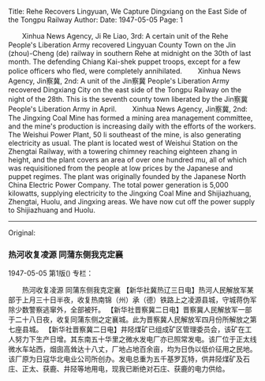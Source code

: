 Title: Rehe Recovers Lingyuan, We Capture Dingxiang on the East Side of the Tongpu Railway
Author:
Date: 1947-05-05
Page: 1

　　Xinhua News Agency, Ji Re Liao, 3rd: A certain unit of the Rehe People's Liberation Army recovered Lingyuan County Town on the Jin (zhou)-Cheng (de) railway in southern Rehe at midnight on the 30th of last month. The defending Chiang Kai-shek puppet troops, except for a few police officers who fled, were completely annihilated.
　　Xinhua News Agency, Jin察冀, 2nd: A unit of the Jin察冀 People's Liberation Army recovered Dingxiang City on the east side of the Tongpu Railway on the night of the 28th. This is the seventh county town liberated by the Jin察冀 People's Liberation Army in April.
　　Xinhua News Agency, Jin察冀, 2nd: The Jingxing Coal Mine has formed a mining area management committee, and the mine's production is increasing daily with the efforts of the workers. The Weishui Power Plant, 50 li southeast of the mine, is also generating electricity as usual. The plant is located west of Weishui Station on the Zhengtai Railway, with a towering chimney reaching eighteen zhang in height, and the plant covers an area of over one hundred mu, all of which was requisitioned from the people at low prices by the Japanese and puppet regimes. The plant was originally founded by the Japanese North China Electric Power Company. The total power generation is 5,000 kilowatts, supplying electricity to the Jingxing Coal Mine and Shijiazhuang, Zhengtai, Huolu, and Jingxing areas. We have now cut off the power supply to Shijiazhuang and Huolu.



<hr /> 

Original: 


### 热河收复凌源  同蒲东侧我克定襄

1947-05-05
第1版()
专栏：

　　热河收复凌源
    同蒲东侧我克定襄
    【新华社冀热辽三日电】热河人民解放军某部于上月三十日半夜，收复热南锦（州）承（德）铁路上之凌源县城，守城蒋伪军除少数警察逃窜外，全部被歼。
    【新华社晋察冀二日电】晋察冀人民解放军一部于二十八日夜，收复同蒲东侧之定襄城。此为晋察冀人民解放军四月份所解放之第七座县城。
    【新华社晋察冀二日电】井陉煤矿已组成矿区管理委员会，该矿在工人努力下生产日增。其东南五十华里之微水发电厂亦已照常发电。该厂位于正太线微水车站西，烟囱高耸达十八丈，厂地占地百余亩，均为日伪以低价征用之民地。该厂原为日寇华北电业公司所创办。发电总重为五千基罗瓦特，供井陉煤矿及石庄、正太、获鹿、井陉等地用电，现我已断绝对石庄、获鹿的电力供给。
